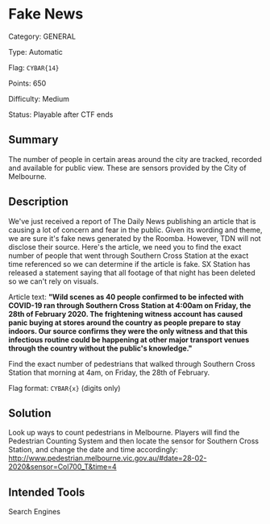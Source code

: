 # Fake News
Category: GENERAL

Type: Automatic

Flag: `CYBAR{14}`

Points: 650

Difficulty: Medium

Status: Playable after CTF ends

## Summary
The number of people in certain areas around the city are tracked, recorded and available for public view. These are sensors provided by the City of Melbourne.

## Description
We've just received a report of The Daily News publishing an article that is causing a lot of concern and fear in the public. Given its wording and theme, we are sure it's fake news generated by the Roomba. However, TDN will not disclose their source. Here's the article, we need you to find the exact number of people that went through Southern Cross Station at the exact time referenced so we can determine if the article is fake. SX Station has released a statement saying that all footage of that night has been deleted so we can't rely on visuals.

Article text: **"Wild scenes as 40 people confirmed to be infected with COVID-19 ran through Southern Cross Station at 4:00am on Friday, the 28th of February 2020. The frightening witness account has caused panic buying at stores around the country as people prepare to stay indoors. Our source confirms they were the only witness and that this infectious routine could be happening at other major transport venues through the country without the public's knowledge."**

Find the exact number of pedestrians that walked through Southern Cross Station that morning at 4am, on Friday, the 28th of February. 

Flag format: `CYBAR{x}` (digits only)

## Solution
Look up ways to count pedestrians in Melbourne. Players will find the Pedestrian Counting System and then locate the sensor for Southern Cross Station, and change the date and time accordingly:
http://www.pedestrian.melbourne.vic.gov.au/#date=28-02-2020&sensor=Col700_T&time=4

## Intended Tools
Search Engines